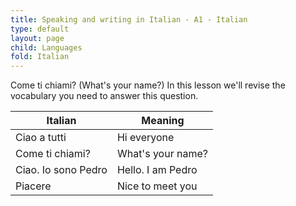 ```yaml
---
title: Speaking and writing in Italian - A1 - Italian
type: default
layout: page
child: Languages
fold: Italian
---
```


Come ti chiami? (What's your name?) In this lesson we'll revise the vocabulary
you need to answer this question.

| Italian | Meaning |
| ------- | ------- |
| Ciao a tutti | Hi everyone |
| Come ti chiami? | What's your name? |
| Ciao. Io sono Pedro | Hello. I am Pedro |
| Piacere | Nice to meet you |
